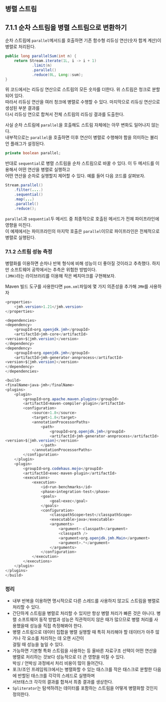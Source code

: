 ## 병렬 스트림

## 7.1.1 순차 스트림을 병렬 스트림으로 변환하기

순차 스트림에 `parallel`메서드를 호출하면 기존 함수형 리듀싱 연산(숫자 합계 계산)이 병렬로 처리된다.  
  
```java
public long parallelSum(int n) {
    return Stream.iterate(1L, i -> i + 1)
            .limit(n)
            .parallel()
            .reduce(0L, Long::sum);
}
```

위 코드에서는 리듀싱 연산으로 스트림의 모든 숫자를 더한다. 위 스트림은 청크로 분할되어 있다.  
따라서 리듀싱 연산을 여러 청크에 병렬로 수행할 수 있다. 마지막으로 리듀싱 연산으로 생성된 부분 결과를  
다시 리듀싱 연으로 합쳐서 전체 스트림의 리듀싱 결과를 도출한다.  
  
사실 순차 스트림에 `parallel`을 호출해도 스트림 자체에는 아무 변화도 일어나지 않는다.  
내부적으로는 `parallel`을 호출하면 이후 연산이 병렬로 수행해야 함을 의미하는 불리언 플래그가 설정된다.  
```java
private boolean parallel;
```
반대로 `sequential`로 병렬 스트림을 순차 스트림으로 바꿀 수 있다. 이 두 메서드를 이용해서 어떤 연산을 병렬로 실행하고  
어떤 연산을 순차로 실행할지 제어할 수 있다. 예를 들어 다음 코드를 살펴보자.  
```java
Stream.parallel()
    .filter(....)
    .sequential()
    .map(...)
    .parallel()
    .reduce();
```
`parallel`과 `sequential`두 메서드 중 최종적으로 호출된 메서드가 전체 파이프라인에 영향을 미친다.  
이 예제에서는 파이프라인의 마지막 호출은 `parallel`이므로 파이프라인은 전체적으로 병렬로 실행된다.  
  
### 7.1.2 스트림 성능 측정
  
병렬화를 이용하면 순차나 반복 형식에 비해 성능이 더 좋아질 것이라고 추측했다. 하지만 소프트웨어 공학에서는 추측은 위험한 방법이다.  
`(JMH)`라는 라이브러리를 이용해 작은 베치마크를 구현해보자.  
  
Maven 빌드 도구를 사용한다면 `pom.xml`파일에 몇 가지 의존성을 추가해 `JMH`를 사용하자  
```java
<properties>
    <jmh.version>1.21</jmh.version>
</properties>

<dependencies>
<dependency>
    <groupId>org.openjdk.jmh</groupId>
    <artifactId>jmh-core</artifactId>
<version>${jmh.version}</version>
</dependency>
<dependency>
    <groupId>org.openjdk.jmh</groupId>
    <artifactId>jmh-generator-annprocess</artifactId>
<version>${jmh.version}</version>
</dependency>
</dependencies>

<build>
<finalName>java-jmh</finalName>
<plugins>
    <plugin>    
        <groupId>org.apache.maven.plugins</groupId>
        <artifactId>maven-compiler-plugin</artifactId>
        <configuration>
            <source>1.8</source>
            <target>1.8</target>
            <annotationProcessorPaths>
                <path>
                    <groupId>org.openjdk.jmh</groupId>
                    <artifactId>jmh-generator-annprocess</artifactId>
<version>${jmh.version}</version>
                </path>
            </annotationProcessorPaths>
        </configuration>
    </plugin>
    <plugin>
        <groupId>org.codehaus.mojo</groupId>
        <artifactId>exec-maven-plugin</artifactId>
        <executions>
            <execution>
                <id>run-benchmarks</id>
                <phase>integration-test</phase>
                <goals>
                    <goal>exec</goal>
                </goals>
                <configuration>
                    <classpathScope>test</classpathScope>
                    <executable>java</executable>
                    <arguments>
                        <argument>-classpath</argument>
                        <classpath />
                        <argument>org.openjdk.jmh.Main</argument>
                        <argument>.*</argument>
                    </arguments>
                </configuration>
            </execution>
        </executions>
    </plugin>
</plugins>
</build>
```  

### 정리
- 내부 반복을 이용하면 명시적으로 다른 스레드를 사용하지 않고도 스트림을 병렬로 처리할 수 있다.
- 간단하게 스트림을 병렬로 처리할 수 있지만 항상 병렬 처리가 빠른 것은 아니다. 병렬 소프트웨어 동작 방법과 성능은 직관적이지 
 않은 때가 많으므로 병렬 처리를 사용했을때 성능을 직접 측정해봐야 한다.
- 병렬 스트림으로 데이터 집합을 병렬 실행할 때 특히 처리해야 할 데이터가 아주 많거나 각 요소를 처리하는 데 오랜 시간이  
 걸릴 때 성능을 높일 수 있다.
- 가능하면 기본형 특화 스트림을 사용하는 등 올바른 자료구조 선택이 어떤 연산을 병렬로 처리하는 것보다 성능적으로 더 큰 영향을 미칠 수 있다.  
 박싱 / 언박싱 과정에서 처리 비용이 많이 들어간다.
- 포크/조인 프레임워크에서는 병렬화할 수 있는 태스크를 작은 태스크로 분할한 다음에 반할된 태스크를 각각의 스레드로 실행하며  
 서브태스크 각각의 결과를 합쳐서 최종 결과를 생상한다.
- `Spliterator`는 탐색하려는 데이터를 포함하는 스트림을 어떻게 병렬화할 것인지 정의한다.  

